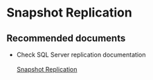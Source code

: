 <properties
	pageTitle="SQL Replication/Snapshot"
	description="SQL Replication/Snapshot"
	service="microsoft.sql"
	resource="servers"
	authors="mlandzic"
	displayOrder=""
	selfHelpType="generic"
	supportTopicIds="32610572"
	resourceTags=""
	productPesIds="16259"
	cloudEnvironments="public"
/>

# Snapshot Replication

## **Recommended documents**
* Check SQL Server replication documentation<br>  
[Snapshot Replication](https://docs.microsoft.com/en-us/sql/relational-databases/replication/snapshot-replication)
